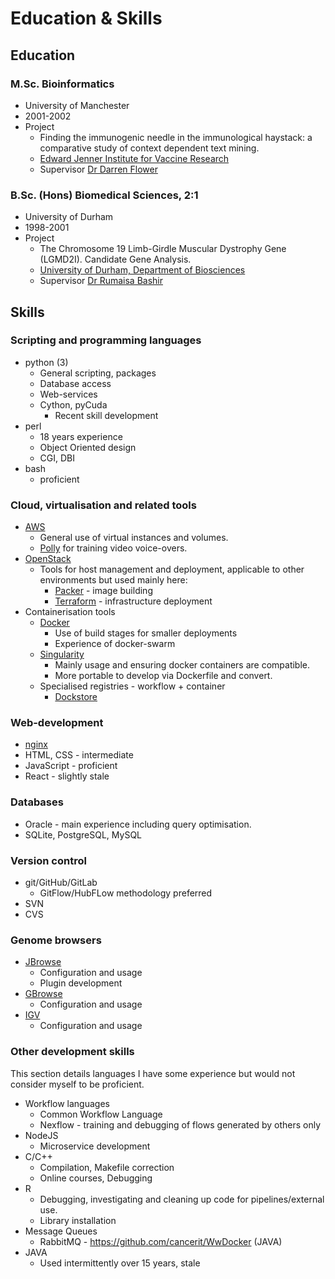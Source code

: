 # Education & Skills

## Education

### M.Sc. Bioinformatics

* University of Manchester
* 2001-2002
* Project
    * Finding the immunogenic needle in the immunological haystack: a comparative study of context dependent text mining.
    * [Edward Jenner Institute for Vaccine Research](http://www.jenner.ac.uk/home)
    * Supervisor [Dr Darren Flower](http://www.aston.ac.uk/lhs/staff/az-index/dr-darren-flower/)

### B.Sc. (Hons) Biomedical Sciences, 2:1

* University of Durham
* 1998-2001
* Project
    * The Chromosome 19 Limb-Girdle Muscular Dystrophy Gene (LGMD2I). Candidate Gene Analysis.
    * [University of Durham, Department of Biosciences](https://www.dur.ac.uk/biosciences/)
    * Supervisor [Dr Rumaisa Bashir](https://www.dur.ac.uk/biosciences/about/schoolstaff/academicstaff/?id=3)

## Skills

### Scripting and programming languages

* python (3)
    * General scripting, packages
    * Database access
    * Web-services
    * Cython, pyCuda
        * Recent skill development
* perl
    * 18 years experience
    * Object Oriented design
    * CGI, DBI
* bash
    * proficient


### Cloud, virtualisation and related tools

* [AWS](https://aws.amazon.com/)
    * General use of virtual instances and volumes.
    * [Polly](https://aws.amazon.com/polly/) for training video voice-overs.
* [OpenStack](https://www.openstack.org/)
    * Tools for host management and deployment, applicable to other environments but used mainly here:
        * [Packer](https://www.packer.io/) - image building
        * [Terraform](https://www.terraform.io/) - infrastructure deployment
* Containerisation tools
    * [Docker](https://www.docker.com/)
        * Use of build stages for smaller deployments
        * Experience of docker-swarm
    * [Singularity](https://sylabs.io/singularity/)
        * Mainly usage and ensuring docker containers are compatible.
        * More portable to develop via Dockerfile and convert.
    * Specialised registries - workflow + container
        * [Dockstore](https://dockstore.org)

### Web-development

* [nginx](https://www.nginx.com/resources/wiki/)
* HTML, CSS - intermediate
* JavaScript - proficient
* React - slightly stale

### Databases

* Oracle - main experience including query optimisation.
* SQLite, PostgreSQL, MySQL

### Version control

* git/GitHub/GitLab
    * GitFlow/HubFLow methodology preferred
* SVN
* CVS

### Genome browsers

* [JBrowse](https://jbrowse.org)
    * Configuration and usage
    * Plugin development
* [GBrowse](http://gmod.org/wiki/GBrowse)
    * Configuration and usage
* [IGV](http://software.broadinstitute.org/software/igv/)
    * Configuration and usage

### Other development skills

This section details languages I have some experience but would not consider myself to be proficient.

* Workflow languages
    * Common Workflow Language
    * Nexflow - training and debugging of flows generated by others only
* NodeJS
    * Microservice development
* C/C++
    * Compilation, Makefile correction
    * Online courses, Debugging
* R
    * Debugging, investigating and cleaning up code for pipelines/external use.
    * Library installation
* Message Queues
    * RabbitMQ - https://github.com/cancerit/WwDocker (JAVA)
* JAVA
    * Used intermittently over 15 years, stale
